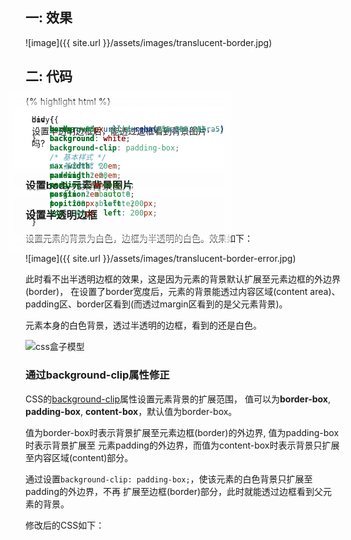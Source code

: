 ```yaml
---
title: 使用CSS background-clip属性实现半透明边框
date: 2016-04-28 12:09
categories: Web
tags: Programming Web CSS
---
```


## 一: 效果

![image]({{ site.url }}/assets/images/translucent-border.jpg)

## 二: 代码

{% highlight html %}
<!DOCTYPE html>
<html>
<head>
<meta http-equiv="content-type" content="text/html; charset=utf-8" />
<title>使用CSS background-clip属性实现半透明边框</title>
<style type="text/css">
body {
	background: url('/assets/images/zebra.jpg') no-repeat;
}
div {
	border: 10px solid rgba(255, 255, 255, .5);
	background: white;
	background-clip: padding-box;
	/* 基本样式 */
	max-width: 20em;
	padding: 2em;
	margin: 2em auto 0;
    position: absolute;
    top: 200px; left: 200px;
}
</style>
</head>
<body>
<div>
    设置半透明边框后，能透过边框看到背景图片吗?
</div>
</body>
</html>
{% endhighlight %}


## 三: 实现

### 设置body元素背景图片

```css
body {
	background: url('/assets/images/zebra.jpg') no-repeat;
}
```

### 设置半透明边框

```css
div {
	border: 10px solid rgba(255,255,255,.5);
	background: white;
	
	/* 基本样式 */
	max-width: 20em;
	padding: 2em;
	margin: 2em auto 0;
    position: absolute;
    top: 200px; left: 200px;
}
```
设置元素的背景为白色，边框为半透明的白色。效果如下：

![image]({{ site.url }}/assets/images/translucent-border-error.jpg)

此时看不出半透明边框的效果，这是因为元素的背景默认扩展至元素边框的外边界(border)，
在设置了border宽度后，元素的背景能透过内容区域(content area)、padding区、border区看到(而透过margin区看到的是父元素背景)。

元素本身的白色背景，透过半透明的边框，看到的还是白色。

![css盒子模型]({{site.url}}/assets/images/css-box.png)

### 通过background-clip属性修正

CSS的[background-clip](https://developer.mozilla.org/en-US/docs/Web/CSS/background-clip)属性设置元素背景的扩展范围，
值可以为**border-box**, **padding-box**, **content-box**，默认值为border-box。

值为border-box时表示背景扩展至元素边框(border)的外边界, 值为padding-box时表示背景扩展至
元素padding的外边界，而值为content-box时表示背景只扩展至内容区域(content)部分。

通过设置`background-clip: padding-box;`，使该元素的白色背景只扩展至padding的外边界，不再
扩展至边框(border)部分，此时就能透过边框看到父元素的背景。

修改后的CSS如下：

```css
div {
	border: 10px solid rgba(255,255,255,.5);
	background: white;
    background-clip: padding-box;
	
	/* 基本样式 */
	max-width: 20em;
	padding: 2em;
	margin: 2em auto 0;
    position: absolute;
    top: 200px; left: 200px;
}
```
